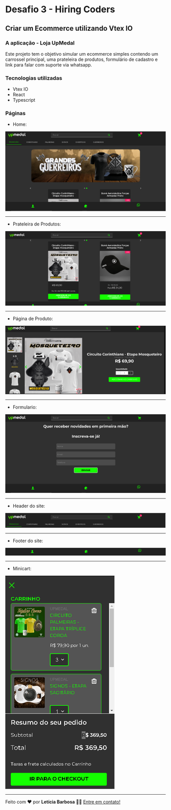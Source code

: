 # Desafio 3 - Hiring Coders
## Criar um Ecommerce utilizando Vtex IO

### A aplicação - Loja UpMedal

Este projeto tem o objetivo simular um ecommerce simples contendo um carrossel principal, uma prateleira de produtos, formulário de cadastro e link para falar com suporte via whatsapp. 

### Tecnologias utilizadas

- Vtex IO
- React
- Typescript

### Páginas

- Home:

<img src="assets/Home.PNG" alt="Imagem da Home">

<hr>

- Prateleira de Produtos:

<img src="assets/Prateleira.PNG" alt="Prateleira de Produtos">

<hr>

- Página de Produto:

<img src="assets/PaginaDeProduto.PNG" alt="Imagem da página de produto">

<hr>

- Formulario:

<img src="assets/Formulario.PNG" alt="Imagem da página de formulario">

<hr>

- Header do site:

<img src="assets/Header.PNG" alt="Imagem do Header do site">

<hr>

- Footer do site:

<img src="assets/Footer.PNG" alt="Imagem do Footer do site">

<hr>

- Minicart:

<img src="assets/Minicart.PNG" alt="Imagem do Minicart do site">

<hr>

Feito com ❤️ por <strong>Letícia Barbosa</strong> 👋🏽 [Entre em contato!](https://www.linkedin.com/in/let%C3%ADcia-barbosa-58a782193/)
